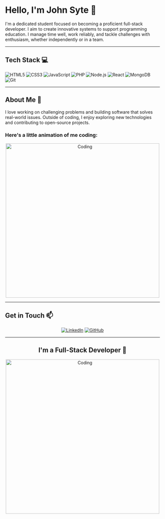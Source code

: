 # Hello, I'm John Syte 👋

I'm a dedicated student focused on becoming a proficient full-stack developer. I aim to create innovative systems to support programming education. I manage time well, work reliably, and tackle challenges with enthusiasm, whether independently or in a team.

---

## Tech Stack 💻
![HTML5](https://img.shields.io/badge/-HTML5-E34F26?logo=html5&logoColor=white&style=for-the-badge)
![CSS3](https://img.shields.io/badge/-CSS3-1572B6?logo=css3&logoColor=white&style=for-the-badge)
![JavaScript](https://img.shields.io/badge/-JavaScript-F7DF1E?logo=javascript&logoColor=black&style=for-the-badge)
![PHP](https://img.shields.io/badge/-PHP-777BB4?logo=php&logoColor=white&style=for-the-badge)
![Node.js](https://img.shields.io/badge/-Node.js-339933?logo=node.js&logoColor=white&style=for-the-badge)
![React](https://img.shields.io/badge/-React-61DAFB?logo=react&logoColor=white&style=for-the-badge)
![MongoDB](https://img.shields.io/badge/-MongoDB-47A248?logo=mongodb&logoColor=white&style=for-the-badge)
![Git](https://img.shields.io/badge/-Git-F05032?logo=git&logoColor=white&style=for-the-badge)

---

## About Me 🌱
I love working on challenging problems and building software that solves real-world issues. Outside of coding, I enjoy exploring new technologies and contributing to open-source projects.

### Here's a little animation of me coding:
<p align="center">
  <img src="https://media.giphy.com/media/qgQUggAC3Pfv687qPC/giphy.gif" alt="Coding" width="500"/>
</p>

---

## Get in Touch 📫
<p align="center">
  <a href="https://www.linkedin.com/in/john-syte-tiopes-1919802b1/" target="_blank">
    <img src="https://img.shields.io/badge/-LinkedIn-0A66C2?logo=linkedin&logoColor=white&style=for-the-badge" alt="LinkedIn">
  </a>
  <a href="https://github.com/tjsyte" target="_blank">
    <img src="https://img.shields.io/badge/-GitHub-181717?logo=github&logoColor=white&style=for-the-badge" alt="GitHub">
  </a>
</p>

---

<h2 align="center"> I'm a Full-Stack Developer 🚀 </h2>

<p align="center">
  <img src="https://github.com/JohnSyte/JohnSyte/blob/main/coding.gif" alt="Coding" width="500"/>
</p>

<style>
  h2 {
    animation: bounce 2s infinite;
  }

  a {
    animation: pulse 2s infinite;
    display: inline-block;
  }

  @keyframes bounce {
    0%, 100% {
      transform: translateY(0);
    }
    50% {
      transform: translateY(-20px);
    }
  }

  @keyframes pulse {
    0% {
      transform: scale(1);
    }
    50% {
      transform: scale(1.1);
    }
    100% {
      transform: scale(1);
    }
  }
</style>
